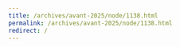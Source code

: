 ```yaml
---
title: /archives/avant-2025/node/1138.html
permalink: /archives/avant-2025/node/1138.html
redirect: /
---
```

